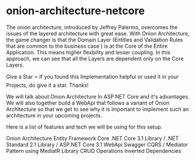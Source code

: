 # onion-architecture-netcore

The onion architecture, introduced by Jeffrey Palermo, overcomes the issues of the layered architecture with great ease. With Onion Architecture, the game changer is that the Domain Layer (Entities and Validation Rules that are common to the business case ) is at the Core of the Entire Application. This means higher flexbility and lesser coupling. In this approach, we can see that all the Layers are dependent only on the Core Layers.

Give a Star ⭐️
If you found this Implementation helpful or used it in your Projects, do give it a star. Thanks!

We will talk about Onion Architecture In ASP.NET Core and it's advantages. We will also together build a WebApi that follows a variant of Onion Architecture so that we get to see why it is important to implement such an architecture in your upcoming projects.

Here is a list of features and tech we will be using for this setup.

Onion Architecture
Entity Framework Core
.NET Core 3.1 Library / .NET Standard 2.1 Library / ASP.NET Core 3.1 WebApi
Swagger
CQRS / Mediator Pattern using MediatR Library
CRUD Operations
Inverted Dependencies


